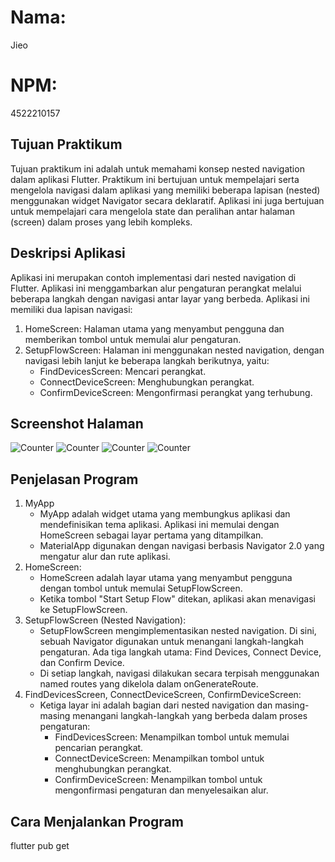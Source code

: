 # Nama:
Jieo
# NPM:
4522210157

## Tujuan Praktikum
Tujuan praktikum ini adalah untuk memahami konsep nested navigation dalam aplikasi Flutter. Praktikum ini bertujuan untuk mempelajari serta mengelola navigasi dalam aplikasi yang memiliki beberapa lapisan (nested) menggunakan widget Navigator secara deklaratif. Aplikasi ini juga bertujuan untuk mempelajari cara mengelola state dan peralihan antar halaman (screen) dalam proses yang lebih kompleks.

## Deskripsi Aplikasi
Aplikasi ini merupakan contoh implementasi dari nested navigation di Flutter. Aplikasi ini menggambarkan alur pengaturan perangkat melalui beberapa langkah dengan navigasi antar layar yang berbeda.
Aplikasi ini memiliki dua lapisan navigasi:
1. HomeScreen: Halaman utama yang menyambut pengguna dan memberikan tombol untuk memulai alur pengaturan.
2. SetupFlowScreen: Halaman ini menggunakan nested navigation, dengan navigasi lebih lanjut ke beberapa langkah berikutnya, yaitu:
    - FindDevicesScreen: Mencari perangkat.
    - ConnectDeviceScreen: Menghubungkan perangkat.
    - ConfirmDeviceScreen: Mengonfirmasi perangkat yang terhubung.

## Screenshot Halaman
![Counter](images/Confirming_device.png)
![Counter](images/connecting_to_Device.png)
![Counter](images/finding_device.png)
![Counter](images/home.png)


## Penjelasan Program
1. MyApp
    - MyApp adalah widget utama yang membungkus aplikasi dan mendefinisikan tema aplikasi. Aplikasi ini memulai dengan HomeScreen sebagai layar pertama yang ditampilkan.
    - MaterialApp digunakan dengan navigasi berbasis Navigator 2.0 yang mengatur alur dan rute aplikasi.
2. HomeScreen:
    - HomeScreen adalah layar utama yang menyambut pengguna dengan tombol untuk memulai SetupFlowScreen.
    - Ketika tombol "Start Setup Flow" ditekan, aplikasi akan menavigasi ke SetupFlowScreen.
3. SetupFlowScreen (Nested Navigation):
    - SetupFlowScreen mengimplementasikan nested navigation. Di sini, sebuah Navigator digunakan untuk menangani langkah-langkah pengaturan. Ada tiga langkah utama: Find Devices, Connect Device, dan Confirm Device.
    - Di setiap langkah, navigasi dilakukan secara terpisah menggunakan named routes yang dikelola dalam onGenerateRoute.
4. FindDevicesScreen, ConnectDeviceScreen, ConfirmDeviceScreen:
    - Ketiga layar ini adalah bagian dari nested navigation dan masing-masing menangani langkah-langkah yang berbeda dalam proses pengaturan:
        - FindDevicesScreen: Menampilkan tombol untuk memulai pencarian perangkat.
        - ConnectDeviceScreen: Menampilkan tombol untuk menghubungkan perangkat.
        - ConfirmDeviceScreen: Menampilkan tombol untuk mengonfirmasi pengaturan dan menyelesaikan alur.

## Cara Menjalankan Program
flutter pub get
